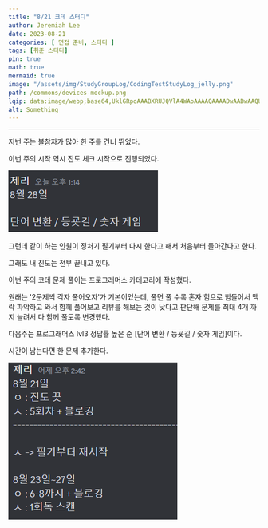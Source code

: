 ```yaml
---
title: "8/21 코테 스터디"
author: Jeremiah Lee
date: 2023-08-21
categories: [ 면접 준비, 스터디 ]
tags: [취준 스터디]
pin: true
math: true
mermaid: true
image: "/assets/img/StudyGroupLog/CodingTestStudyLog_jelly.png"
path: /commons/devices-mockup.png
lqip: data:image/webp;base64,UklGRpoAAABXRUJQVlA4WAoAAAAQAAAADwAABwAAQUxQSDIAAAARL0AmbZurmr57yyIiqE8oiG0bejIYEQTgqiDA9vqnsUSI6H+oAERp2HZ65qP/VIAWAFZQOCBCAAAA8AEAnQEqEAAIAAVAfCWkAALp8sF8rgRgAP7o9FDvMCkMde9PK7euH5M1m6VWoDXf2FkP3BqV0ZYbO6NA/VFIAAAA
alt: Something
---
```

***

저번 주는 불참자가 많아 한 주를 건너 뛰었다.


이번 주의 시작 역시 진도 체크 시작으로 진행되었다.

![](/assets/img/StudyGroupLog/8-21-codingTestStudyPic1.png)


그런데 같이 하는 인원이 정처기 필기부터 다시 한다고 해서 처음부터 돌아간다고 한다.

그래도 내 진도는 전부 끝내고 있다.



이번 주의 코테 문제 풀이는 프로그래머스 카테고리에 작성했다.

원래는 '2문제씩 각자 풀어오자'가 기본이었는데, 풀면 풀 수록 혼자 힘으로 힘들어서 맥락 파악하고 와서 함께 풀어보고 리뷰를 해보는 것이 낫다고 판단해 문제를 최대 4개 까지 늘려서 다 함께 풀도록 변경했다.


다음주는 프로그래머스 lvl3 정답률 높은 순 [단어 변환 / 등굣길 / 숫자 게임]이다.

시간이 남는다면 한 문제 추가한다.


![](/assets/img/StudyGroupLog/8-21-codingTestStudyPic2.png)
